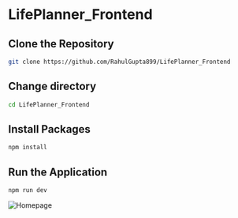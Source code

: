 # LifePlanner_Frontend

## Clone the Repository
```bash
git clone https://github.com/RahulGupta899/LifePlanner_Frontend
```

## Change directory
```bash
cd LifePlanner_Frontend
```

## Install Packages
```bash
npm install
```

## Run the Application
```bash
npm run dev
```

![Homepage](https://github.com/RahulGupta899/LifePlanner_Frontend/assets/64692111/002fd089-dd4f-41db-aa99-b7499cdcf765)

